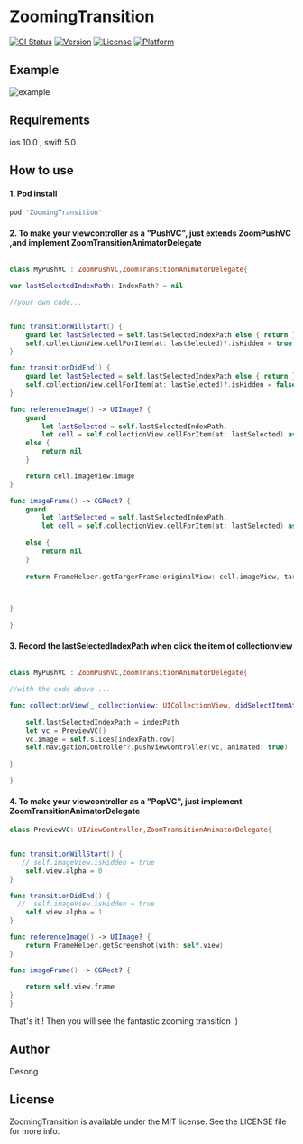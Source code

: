 # ZoomingTransition

[![CI Status](https://img.shields.io/travis/lnpjjds@gmail.com/ZoomingTransition.svg?style=flat)](https://travis-ci.org/lnpjjds@gmail.com/ZoomingTransition)
[![Version](https://img.shields.io/cocoapods/v/ZoomingTransition.svg?style=flat)](https://cocoapods.org/pods/ZoomingTransition)
[![License](https://img.shields.io/cocoapods/l/ZoomingTransition.svg?style=flat)](https://cocoapods.org/pods/ZoomingTransition)
[![Platform](https://img.shields.io/cocoapods/p/ZoomingTransition.svg?style=flat)](https://cocoapods.org/pods/ZoomingTransition)

## Example

![example](https://github.com/moo611/iOS-ZoomingTransition/blob/main/example.gif "example")

## Requirements
ios 10.0  , swift 5.0
## How to use

#### 1. Pod install
```ruby
pod 'ZoomingTransition'
```
#### 2. To make your  viewcontroller as a "PushVC", just extends ZoomPushVC ,and implement ZoomTransitionAnimatorDelegate
```swift

class MyPushVC : ZoomPushVC,ZoomTransitionAnimatorDelegate{

var lastSelectedIndexPath: IndexPath? = nil

//your own code...


func transitionWillStart() {
    guard let lastSelected = self.lastSelectedIndexPath else { return }
    self.collectionView.cellForItem(at: lastSelected)?.isHidden = true
}

func transitionDidEnd() {
    guard let lastSelected = self.lastSelectedIndexPath else { return }
    self.collectionView.cellForItem(at: lastSelected)?.isHidden = false
}

func referenceImage() -> UIImage? {
    guard
        let lastSelected = self.lastSelectedIndexPath,
        let cell = self.collectionView.cellForItem(at: lastSelected) as? CustomCell
    else {
        return nil
    }

    return cell.imageView.image
}

func imageFrame() -> CGRect? {
    guard
        let lastSelected = self.lastSelectedIndexPath,
        let cell = self.collectionView.cellForItem(at: lastSelected) as? CustomCell
    
    else {
        return nil
    }
    
    return FrameHelper.getTargerFrame(originalView: cell.imageView, targetView: self.view)



}
     
}

```
#### 3. Record the lastSelectedIndexPath when click the item of collectionview

```swift

class MyPushVC : ZoomPushVC,ZoomTransitionAnimatorDelegate{

//with the code above ...

func collectionView(_ collectionView: UICollectionView, didSelectItemAt indexPath: IndexPath) {
    
    self.lastSelectedIndexPath = indexPath
    let vc = PreviewVC()
    vc.image = self.slices[indexPath.row]
    self.navigationController?.pushViewController(vc, animated: true)
    
}

}

```
#### 4. To make your viewcontroller as a "PopVC",  just implement ZoomTransitionAnimatorDelegate

```swift
class PreviewVC: UIViewController,ZoomTransitionAnimatorDelegate{


func transitionWillStart() {
   // self.imageView.isHidden = true
    self.view.alpha = 0
}

func transitionDidEnd() {
  //  self.imageView.isHidden = true
    self.view.alpha = 1
}

func referenceImage() -> UIImage? {
    return FrameHelper.getScreenshot(with: self.view)
}

func imageFrame() -> CGRect? {
   
    return self.view.frame
}
}

```

That's it !  Then you will see the fantastic zooming transition :)
## Author

Desong


## License

ZoomingTransition is available under the MIT license. See the LICENSE file for more info.
